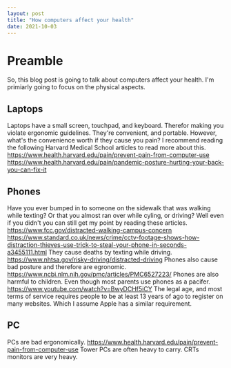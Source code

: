 ```yaml
---
layout: post
title: "How computers affect your health"
date: 2021-10-03
---
```


# Preamble

So, this blog post is going to talk about computers affect your health. I'm primiarly going to focus on the physical aspects. 

## Laptops

Laptops have a small screen, touchpad, and keyboard. Therefor making you violate ergonomic guidelines. They're convenient, and portable. However, what's the convenience worth if they cause you pain? I recommend reading the following Harvard Medical School articles to read more about this. https://www.health.harvard.edu/pain/prevent-pain-from-computer-use https://www.health.harvard.edu/pain/pandemic-posture-hurting-your-back-you-can-fix-it

## Phones

Have you ever bumped in to someone on the sidewalk that was walking while texting? Or that you almost ran over while cyling, or driving? Well even if you didn't you can still get my point by reading these articles. https://www.fcc.gov/distracted-walking-campus-concern https://www.standard.co.uk/news/crime/cctv-footage-shows-how-distraction-thieves-use-trick-to-steal-your-phone-in-seconds-a3455111.html They cause deaths by texting while driving. https://www.nhtsa.gov/risky-driving/distracted-driving Phones also cause bad posture and therefore are egronomic. https://www.ncbi.nlm.nih.gov/pmc/articles/PMC6527223/ Phones are also harmful to children. Even though most parents use phones as a pacifer. https://www.youtube.com/watch?v=BwyDCHf5iCY The legal age, and most terms of service requires people to be at least 13 years of ago to register on many websites. Which I assume Apple has a similar requirement.

## PC

PCs are bad ergonomically. https://www.health.harvard.edu/pain/prevent-pain-from-computer-use Tower PCs are often heavy to carry. CRTs monitors are very heavy. 

